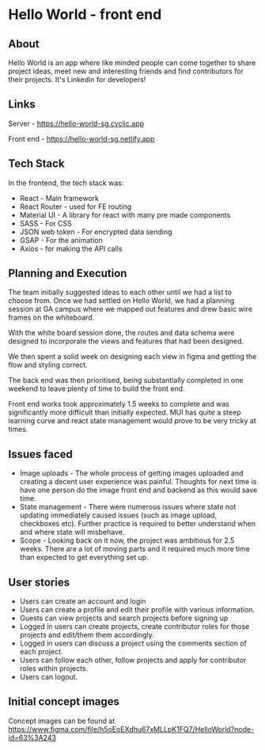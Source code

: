 # Hello World - front end
## About

Hello World is an app where like minded people can come together to share project ideas, meet new and interesting friends and find contributors for their projects. It's Linkedin for developers!


## Links

Server - https://hello-world-sg.cyclic.app

Front end - https://hello-world-sg.netlify.app

## Tech Stack

In the frontend, the tech stack was:

* React - Main framework
* React Router - used for FE routing
* Material UI - A library for react with many pre made components
* SASS - For CSS
* JSON web token - For encrypted data sending
* GSAP - For the animation
* Axios - for making the API calls

## Planning and Execution

The team initially suggested ideas to each other until we had a list to choose from. Once we had settled on Hello World, we had a planning session at GA campus where we mapped out features and drew basic wire frames on the whiteboard. 

With the white board session done, the routes and data schema were designed to incorporate the views and features that had been designed. 

We then spent a solid week on designing each view in figma and getting the flow and styling correct.

The back end was then prioritised, being substantially completed in one weekend to leave plenty of time to build the front end.

Front end works took approximately 1.5 weeks to complete and was significantly more difficult than initially expected. MUI has quite a steep learning curve and react state management would prove to be very tricky at times. 

## Issues faced

* Image uploads - The whole process of getting images uploaded and creating a decent user experience was painful. Thoughts for next time is have one person do the image front end and backend as this would save time.
* State management - There were numerous issues where state not updating immediately caused issues (such as image upload, checkboxes etc). Further practice is required to better understand when and where state will misbehave.
* Scope - Looking back on it now, the project was ambitious for 2.5 weeks. There are a lot of moving parts and it required much more time than expected to get everything set up.

## User stories

* Users can create an account and login
* Users can create a profile and edit their profile with various information.
* Guests can view projects and search projects before signing up
* Logged in users can create projects, create contributor roles for those projects and edit/them them accordingly.
* Logged in users can discuss a project using the comments section of each project.
* Users can follow each other, follow projects and apply for contributor roles within projects. 
* Users can logout. 

## Initial concept images

Concept images can be found at https://www.figma.com/file/h5oEoEXdhu67xMLLpK1FQ7/HelloWorld?node-id=63%3A243
